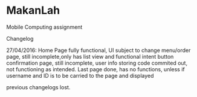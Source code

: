 # MakanLah
Mobile Computing assignment

Changelog

27/04/2016:
Home Page fully functional, UI subject to change
menu/order page, still incomplete,only has list view and functional intent button
confirmation page, still incomplete, user info storing code commited out, not functioning as intended.
Last page done, has no functions, unless if username and ID is to be carried to the page and displayed

previous changelogs lost.
